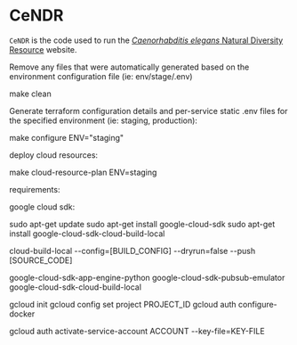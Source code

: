 # CeNDR

`CeNDR` is the code used to run the [_Caenorhabditis elegans_ Natural Diversity Resource](https://www.elegansvariation.org) website.


Remove any files that were automatically generated based on the environment configuration file (ie: env/stage/.env)

make clean


Generate terraform configuration details and per-service static .env files for the specified environment (ie: staging, production):

make configure ENV="staging"


deploy cloud resources:

make cloud-resource-plan ENV=staging

requirements:

google cloud sdk:

sudo apt-get update
sudo apt-get install google-cloud-sdk
sudo apt-get install google-cloud-sdk-cloud-build-local

cloud-build-local --config=[BUILD_CONFIG] --dryrun=false --push [SOURCE_CODE]



google-cloud-sdk-app-engine-python
google-cloud-sdk-pubsub-emulator
google-cloud-sdk-cloud-build-local


gcloud init
gcloud config set project PROJECT_ID
gcloud auth configure-docker


gcloud auth activate-service-account ACCOUNT --key-file=KEY-FILE
